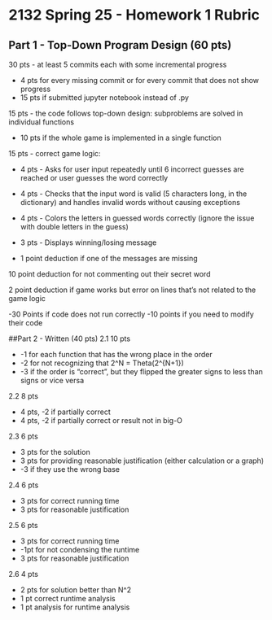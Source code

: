 # 2132 Spring 25 - Homework 1 Rubric

## Part 1 - Top-Down Program Design (60 pts)

30 pts - at least 5 commits each with some incremental progress
* 4 pts for every missing commit or for every commit that does not show progress
* 15 pts if submitted jupyter notebook instead of .py

15 pts - the code follows top-down design: subproblems are solved in individual functions
* 10 pts if the whole game is implemented in a single function

15 pts - correct game logic:

* 4 pts - Asks for user input repeatedly until 6 incorrect guesses are reached or user
guesses the word correctly

* 4 pts - Checks that the input word is valid (5 characters long, in the dictionary) and
handles invalid words without causing exceptions

* 4 pts - Colors the letters in guessed words correctly (ignore the issue with double letters 
    	in the guess)

* 3 pts - Displays winning/losing message
* 1 point deduction if one of the messages are missing
		
10 point deduction for not commenting out their secret word

2 point deduction if game works but error on lines that’s not related to the game logic	

-30 Points if code does not run correctly
-10 points if you need to modify their code

##Part 2 - Written (40 pts)
2.1  10 pts
* -1 for each function that has the wrong place in the order
* -2 for not recognizing that 2^N = Theta(2^{N+1})
* -3 if the order is “correct”, but they flipped the greater signs to less than signs or vice versa

2.2  8 pts
* 4 pts,    -2 if partially correct
* 4 pts,    -2 if partially correct or result not in big-O

2.3 6 pts
* 3 pts for the solution 
* 3 pts for providing reasonable justification (either calculation or a graph)
* -3 if they use the wrong base

2.4 6 pts
* 3 pts for correct running time
* 3 pts for reasonable justification

2.5 6 pts
* 3 pts for correct running time
 * -1pt for not condensing the runtime
* 3 pts for reasonable justification 

2.6 4 pts
* 2 pts for solution better than N^2
* 1 pt correct runtime analysis
* 1 pt analysis for runtime analysis

